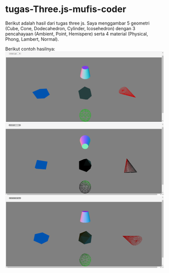 # tugas-Three.js-mufis-coder

Berikut adalah hasil dari tugas three js. Saya menggambar 5 geometri (Cube, Cone, Dodecahedron, Cylinder, Icosehedron) dengan 3 pencahayaan (Ambient, Point, Hemispere) serta 4 material (Physical, Phong, Lambert, Normal).

Berikut contoh hasilnya:
![enter image description here](https://github.com/cg2021d/tugas-1-mufis-coder/blob/main/Tugas02-ThreeJs/Aset/01.png)
![enter image description here](https://github.com/cg2021d/tugas-1-mufis-coder/blob/main/Tugas02-ThreeJs/Aset/02.png)
![enter image description here](https://github.com/cg2021d/tugas-1-mufis-coder/blob/main/Tugas02-ThreeJs/Aset/03.png)
